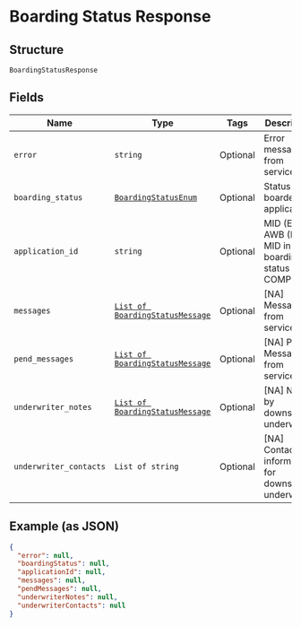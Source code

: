 
# Boarding Status Response

## Structure

`BoardingStatusResponse`

## Fields

| Name | Type | Tags | Description |
|  --- | --- | --- | --- |
| `error` | `string` | Optional | Error message from service |
| `boarding_status` | [`BoardingStatusEnum`](../../doc/models/boarding-status-enum.md) | Optional | Status of boarded application |
| `application_id` | `string` | Optional | MID (EU) or AWB (NA), MID in NA if boarding status is COMPLETE |
| `messages` | [`List of BoardingStatusMessage`](../../doc/models/boarding-status-message.md) | Optional | [NA] Messages from service |
| `pend_messages` | [`List of BoardingStatusMessage`](../../doc/models/boarding-status-message.md) | Optional | [NA] Pend Messages from service |
| `underwriter_notes` | [`List of BoardingStatusMessage`](../../doc/models/boarding-status-message.md) | Optional | [NA] Notes by downstream underwritter |
| `underwriter_contacts` | `List of string` | Optional | [NA] Contact information for downstream underwritter |

## Example (as JSON)

```json
{
  "error": null,
  "boardingStatus": null,
  "applicationId": null,
  "messages": null,
  "pendMessages": null,
  "underwriterNotes": null,
  "underwriterContacts": null
}
```

